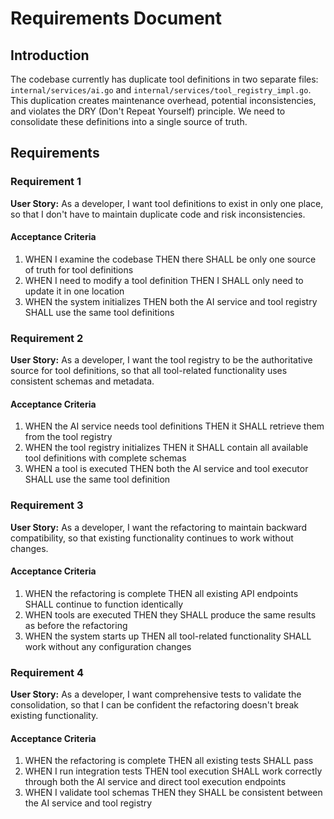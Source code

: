 # Requirements Document

## Introduction

The codebase currently has duplicate tool definitions in two separate files: `internal/services/ai.go` and `internal/services/tool_registry_impl.go`. This duplication creates maintenance overhead, potential inconsistencies, and violates the DRY (Don't Repeat Yourself) principle. We need to consolidate these definitions into a single source of truth.

## Requirements

### Requirement 1

**User Story:** As a developer, I want tool definitions to exist in only one place, so that I don't have to maintain duplicate code and risk inconsistencies.

#### Acceptance Criteria

1. WHEN I examine the codebase THEN there SHALL be only one source of truth for tool definitions
2. WHEN I need to modify a tool definition THEN I SHALL only need to update it in one location
3. WHEN the system initializes THEN both the AI service and tool registry SHALL use the same tool definitions

### Requirement 2

**User Story:** As a developer, I want the tool registry to be the authoritative source for tool definitions, so that all tool-related functionality uses consistent schemas and metadata.

#### Acceptance Criteria

1. WHEN the AI service needs tool definitions THEN it SHALL retrieve them from the tool registry
2. WHEN the tool registry initializes THEN it SHALL contain all available tool definitions with complete schemas
3. WHEN a tool is executed THEN both the AI service and tool executor SHALL use the same tool definition

### Requirement 3

**User Story:** As a developer, I want the refactoring to maintain backward compatibility, so that existing functionality continues to work without changes.

#### Acceptance Criteria

1. WHEN the refactoring is complete THEN all existing API endpoints SHALL continue to function identically
2. WHEN tools are executed THEN they SHALL produce the same results as before the refactoring
3. WHEN the system starts up THEN all tool-related functionality SHALL work without any configuration changes

### Requirement 4

**User Story:** As a developer, I want comprehensive tests to validate the consolidation, so that I can be confident the refactoring doesn't break existing functionality.

#### Acceptance Criteria

1. WHEN the refactoring is complete THEN all existing tests SHALL pass
2. WHEN I run integration tests THEN tool execution SHALL work correctly through both the AI service and direct tool execution endpoints
3. WHEN I validate tool schemas THEN they SHALL be consistent between the AI service and tool registry